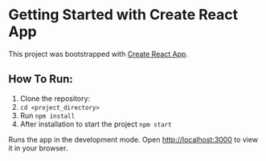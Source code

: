 # Getting Started with Create React App

This project was bootstrapped with [Create React App](https://github.com/facebook/create-react-app).

## How To Run:

1. Clone the repository:
2. `cd <project_directory>`
3. Run `npm install`
4. After installation to start the project `npm start`

Runs the app in the development mode.
Open [http://localhost:3000](http://localhost:3000) to view it in your browser.

